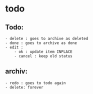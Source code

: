 # todo


## Todo:
    - delete : goes to archive as deleted
    - done : goes to archive as done
    - edit : 
        - ok : update item INPLACE
        - cancel : keep old status
## archiv:
    - redo : goes to todo again
    - delete: forever
